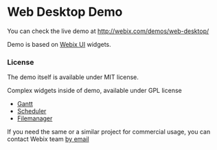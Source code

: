 # Web Desktop Demo

You can check the live demo at http://webix.com/demos/web-desktop/

Demo is based on [Webix UI](http://webix.com) widgets.


### License

The demo itself is available under MIT license.

Complex widgets inside of demo, available under GPL license

- [Gantt](http://dhtmlx.com/docs/products/dhtmlxGantt/)
- [Scheduler](http://dhtmlx.com/docs/products/dhtmlxScheduler/)
- [Filemanager](http://webix.com/filemanager/)

If you need the same or a similar project for commercial usage, you can contact Webix team [by email](mailto:info@webix.com) 

